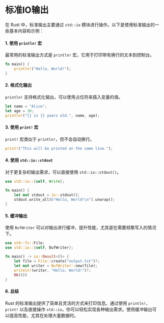 # 标准IO输出

在 Rust 中，标准输出主要通过 `std::io` 模块进行操作。以下是使用标准输出的一些基本内容和示例：

#### 1. **使用 `println!` 宏**

最常用的标准输出方式是 `println!` 宏，它用于打印带有换行的文本到控制台。

```rust
fn main() {
    println!("Hello, World!");
}
```

#### 2. **格式化输出**

`println!` 支持格式化输出，可以使用占位符来插入变量的值。

```rust
let name = "Alice";
let age = 30;
println!("{} is {} years old.", name, age);
```

#### 3. **使用 `print!` 宏**

`print!` 宏类似于 `println!`，但不会自动换行。

```rust
print!("This will be printed on the same line.");
```

#### 4. **使用 `std::io::stdout`**

对于更复杂的输出需求，可以直接使用 `std::io::stdout()`。

```rust
use std::io::{self, Write};

fn main() {
    let mut stdout = io::stdout();
    stdout.write_all(b"Hello, World!\n").unwrap();
}
```

#### 5. **缓冲输出**

使用 `BufWriter` 可以对输出进行缓冲，提升性能，尤其是在需要频繁写入的情况下。

```rust
use std::fs::File;
use std::io::{self, BufWriter};

fn main() -> io::Result<()> {
    let file = File::create("output.txt")?;
    let mut writer = BufWriter::new(file);
    writeln!(writer, "Hello, World!")?;
    Ok(())
}
```

#### 6. **总结**

Rust 的标准输出提供了简单且灵活的方式来打印信息。通过使用 `println!`、`print!` 以及直接操作 `std::io`，你可以轻松实现各种输出需求。使用缓冲输出可以提高性能，尤其在处理大量数据时。
